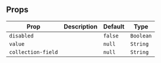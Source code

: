 ## Props

| Prop               | Description | Default | Type      |
| ------------------ | ----------- | ------- | --------- |
| `disabled`         |             | `false` | `Boolean` |
| `value`            |             | `null`  | `String`  |
| `collection-field` |             | `null`  | `String`  |

